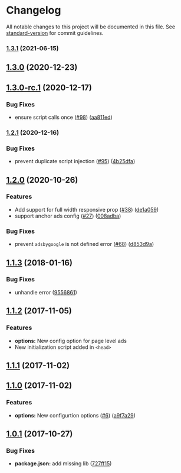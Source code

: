 # Changelog

All notable changes to this project will be documented in this file. See [standard-version](https://github.com/conventional-changelog/standard-version) for commit guidelines.

### [1.3.1](https://github.com/nuxt-community/adsense-module/compare/v1.3.0...v1.3.1) (2021-06-15)

## [1.3.0](https://github.com/nuxt-community/adsense-module/compare/v1.3.0-rc.1...v1.3.0) (2020-12-23)

## [1.3.0-rc.1](https://github.com/nuxt-community/adsense-module/compare/v1.2.1...v1.3.0-rc.1) (2020-12-17)


### Bug Fixes

* ensure script calls once ([#98](https://github.com/nuxt-community/adsense-module/issues/98)) ([aa811ed](https://github.com/nuxt-community/adsense-module/commit/aa811ed7800bddad120c0917b298e0a06411f835))

### [1.2.1](https://github.com/nuxt-community/adsense-module/compare/v1.2.0...v1.2.1) (2020-12-16)


### Bug Fixes

* prevent duplicate script injection ([#95](https://github.com/nuxt-community/adsense-module/issues/95)) ([4b25dfa](https://github.com/nuxt-community/adsense-module/commit/4b25dfa4d99b250e25f02e638f57e64ca0edf971))

## [1.2.0](https://github.com/nuxt-community/adsense-module/compare/v1.1.3...v1.2.0) (2020-10-26)


### Features

* Add support for full width responsive prop ([#38](https://github.com/nuxt-community/adsense-module/issues/38)) ([de1a059](https://github.com/nuxt-community/adsense-module/commit/de1a059c72f02814a50e00dbc353bc19a5b0a37c))
* support anchor ads config ([#27](https://github.com/nuxt-community/adsense-module/issues/27)) ([008adba](https://github.com/nuxt-community/adsense-module/commit/008adba057804024ffddbb124aa8d05a68226ef0))


### Bug Fixes

* prevent `adsbygoogle` is not defined error ([#68](https://github.com/nuxt-community/adsense-module/issues/68)) ([d853d9a](https://github.com/nuxt-community/adsense-module/commit/d853d9a36a02447199ad1d27c79f5d1d2a026562))

<a name="1.1.3"></a>
## [1.1.3](https://github.com/nuxt-community/adsense-module/compare/v1.1.2...v1.1.3) (2018-01-16)


### Bug Fixes

* unhandle error ([9556861](https://github.com/nuxt-community/adsense-module/commit/9556861))



<a name="1.1.2"></a>
## [1.1.2](https://github.com/nuxt-community/adsense-module/compare/v1.1.1...v1.1.2) (2017-11-05)

### Features

* **options:** New config option for page level ads
* New initialization script added in `<head>`

<a name="1.1.0"></a>
## [1.1.1](https://github.com/nuxt-community/adsense-module/compare/v1.1.0...v1.1.1) (2017-11-02)

<a name="1.1.0"></a>
## [1.1.0](https://github.com/nuxt-community/adsense-module/compare/v1.0.1...v1.1.0) (2017-11-02)


### Features

* **options:** New configurtion options ([#6](https://github.com/nuxt-community/adsense-module/issues/6)) ([a9f7a29](https://github.com/nuxt-community/adsense-module/commit/a9f7a29))



<a name="1.0.1"></a>
## [1.0.1](https://github.com/nuxt-community/adsense-module/compare/v1.0.0...v1.0.1) (2017-10-27)


### Bug Fixes

* **package.json:** add missing lib ([727ff15](https://github.com/nuxt-community/adsense-module/commit/727ff15))
